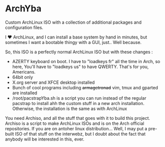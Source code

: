 # ArchYba
Custom ArchLinux ISO with a collection of additional packages and configuration files.

I  :heart: ArchLinux, and I can install a base system by hand in minutes, but sometimes I want a bootable thingy with a GUI, just.. Well because.

So, this ISO is a perfectly normal ArchLinux ISO but with these changes : 

  - AZERTY keyboard on boot. I have to "loadkeys fr" all the time in Arch, so here, You'll have to "loadkeys us" to have QWERTY. That's for you, Americans.
  - 64bit only
  - X.org server and XFCE desktop installed
  - Bunch of cool programs including <del>armagetronad</del> vim, tmux and gparted are installed
  - /root/pacstrapYba.sh is a script you can run instead of the regular pacstrap to install ahh the custom stuff in a new arch installation. Otherwise, the installation is the same as with ArchLinux
  
  
 You need Archiso, and all the stuff that goes with it to build this project. Archiso is a script to make ArchLinux ISOs and is on the Arch official repositories. If you are on antoher linux distribution... Well, I may put a pre-built ISO of that stuff on the interwebz, but I doubt about the fact that anybody will be interested in this, ever.
 
